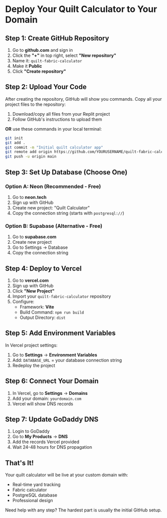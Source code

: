 # Deploy Your Quilt Calculator to Your Domain

## Step 1: Create GitHub Repository

1. Go to **github.com** and sign in
2. Click the **"+"** in top right, select **"New repository"**
3. Name it: `quilt-fabric-calculator`
4. Make it **Public**
5. Click **"Create repository"**

## Step 2: Upload Your Code

After creating the repository, GitHub will show you commands. Copy all your project files to the repository:

1. Download/copy all files from your Replit project
2. Follow GitHub's instructions to upload them

**OR** use these commands in your local terminal:
```bash
git init
git add .
git commit -m "Initial quilt calculator app"
git remote add origin https://github.com/YOURUSERNAME/quilt-fabric-calculator.git
git push -u origin main
```

## Step 3: Set Up Database (Choose One)

### Option A: Neon (Recommended - Free)
1. Go to **neon.tech**
2. Sign up with GitHub
3. Create new project: "Quilt Calculator"
4. Copy the connection string (starts with `postgresql://`)

### Option B: Supabase (Alternative - Free)
1. Go to **supabase.com**
2. Create new project
3. Go to Settings → Database
4. Copy the connection string

## Step 4: Deploy to Vercel

1. Go to **vercel.com**
2. Sign up with GitHub
3. Click **"New Project"**
4. Import your `quilt-fabric-calculator` repository
5. Configure:
   - Framework: **Vite**
   - Build Command: `npm run build`
   - Output Directory: `dist`

## Step 5: Add Environment Variables

In Vercel project settings:
1. Go to **Settings** → **Environment Variables**
2. Add: `DATABASE_URL` = your database connection string
3. Redeploy the project

## Step 6: Connect Your Domain

1. In Vercel, go to **Settings** → **Domains**
2. Add your domain: `yourdomain.com`
3. Vercel will show DNS records

## Step 7: Update GoDaddy DNS

1. Login to GoDaddy
2. Go to **My Products** → **DNS**
3. Add the records Vercel provided
4. Wait 24-48 hours for DNS propagation

## That's It!

Your quilt calculator will be live at your custom domain with:
- Real-time yard tracking
- Fabric calculator
- PostgreSQL database
- Professional design

Need help with any step? The hardest part is usually the initial GitHub setup.